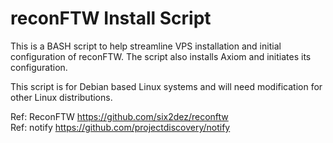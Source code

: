 # reconFTW Install Script

This is a BASH script to help streamline VPS installation and initial configuration of reconFTW. The script also installs Axiom and initiates its configuration.

This script is for Debian based Linux systems and will need modification for other Linux distributions.

Ref: ReconFTW https://github.com/six2dez/reconftw
<br/>
Ref: notify https://github.com/projectdiscovery/notify
